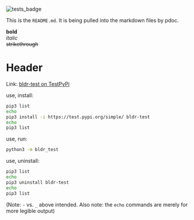 
![tests_badge](https://github.com/ethanmsl/bldr_test/actions/workflows/test-poet.yml/badge.svg)


This is the `README.md`.  It is being pulled into the markdown files by pdoc.

**bold**  
*italic*  
~~strikethrough~~  

# Header

Link: [bldr-test on TestPyPi](https://test.pypi.org/project/bldr-test/)

use, install:
```zsh
pip3 list
echo
pip3 install -i https://test.pypi.org/simple/ bldr-test
echo
pip3 list
```

use, run:
```zsh
python3 -m bldr_test
```

use, uninstall:
```zsh
pip3 list
echo
pip3 uninstall bldr-test
echo
pip3 list
```

(Note: `-` vs. `_` above intended.  Also note: the `echo` commands are merely for more legible output)
